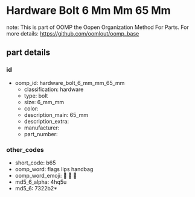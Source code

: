 # Hardware Bolt 6 Mm Mm 65 Mm  

note: This is part of OOMP the Oopen Organization Method For Parts. For more details: https://github.com/oomlout/oomp_base

##  part details





### id
* oomp_id: hardware_bolt_6_mm_mm_65_mm
  * classification: hardware
  * type: bolt
  * size: 6_mm_mm
  * color: 
  * description_main: 65_mm
  * description_extra: 
  * manufacturer: 
  * part_number: 

### other_codes
* short_code: b65
* oomp_word: flags lips handbag
* oomp_word_emoji: :flags: :lips: :handbag:
* md5_6_alpha: 4hq5u
* md5_6: 7322b2* 